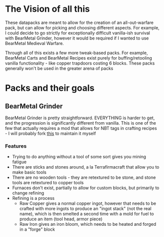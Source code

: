 # The Vision of all this

These datapacks are meant to allow for the creation of an all-out-warfare pack,
but can allow for picking and choosing different aspects. For example, I could
decide to go strictly for exceptionally difficult vanilla-ish survival with
BearMetal Grinder, however it would be required if I wanted to use BearMetal
Medieval Warfare.

Through all of this exists a few more tweak-based packs. For example, BearMetal
Carts and BearMetal Recipes exist purely for buffing/retooling vanilla
functionality - like copper trapdoors costing 6 blocks. These packs generally
won't be used in the greater arena of packs

# Packs and their goals

## BearMetal Grinder

BearMetal Grinder is pretty straightforward. EVERYTHING is harder to get, and
the progression is significantly different from vanilla. This is one of the few
that actually requires a mod that allows for NBT tags in crafting recipes - I
will probably fork [this](https://modrinth.com/mod/nbt-crafting) to maintain it
myself

### Features

- Trying to do anything without a tool of some sort gives you mining fatigue
- There are sticks and stones around, a la Terrafirmacraft that allow you to
  make basic tools
- There are no wooden tools - they are retextured to be stone, and stone tools
  are retextured to copper tools
- Furnaces don't exist, partially to allow for custom blocks, but primarily to
  change refining
- Refining is a process
  - Raw Copper gives a normal copper ingot, however that needs to be crafted
    with more ingots to produce an "ingot stack" (not the real name), which is
    then smelted a second time with a mold for fuel to produce an item (tool
    head, armor piece)
  - Raw Iron gives an iron bloom, which needs to be heated and forged in a
    "forge" block
